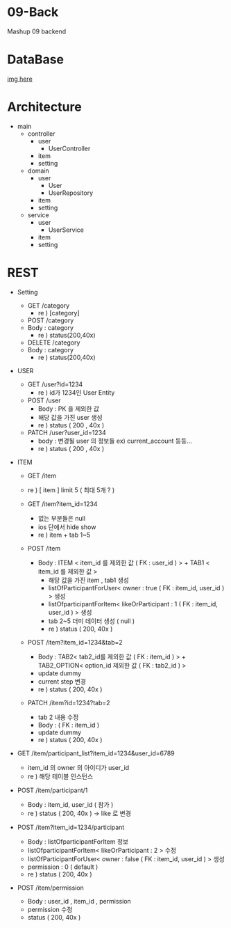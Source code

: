 # 09-Back
Mashup 09 backend

# DataBase

[img here](https://github.com/mash-up-kr/09-Back/tree/master/ERDiagram_img)

# Architecture
- main
    - controller
        - user
            - UserController
        - item
        - setting  
    - domain
        - user
            - User
            - UserRepository
        - item
        - setting 
   - service
       - user
           - UserService
       - item
       - setting
       
# REST

- Setting 
    - GET /category 
        - re ) [category] 
    - POST /category
    - Body : category
        - re ) status(200,40x)
    - DELETE /category
    - Body : category
        - re ) status(200,40x)


- USER 
    - GET /user?id=1234
        - re ) id가 1234인 User Entity
    - POST /user
        - Body : PK 을 제외한 값
        - 해당 값을 가진 user 생성 
        - re ) status ( 200 , 40x ) 
    - PATCH /user?user_id=1234
        - body : 변경될 user 의 정보들 ex) current_account 등등...
        - re ) status ( 200 , 40x )
- ITEM 
    - GET /item
    - re )  [ item ] limit 5 ( 최대 5개 ? )
    - GET /item?item_id=1234
        - 없는 부분들은 null
        - ios 단에서 hide show
        - re ) item + tab 1~5

    - POST /item
        - Body : ITEM < item_id 를 제외한 값 ( FK : user_id )  > + TAB1 < item_id 를 제외한 값 > 
            - 해당 값을 가진 item , tab1 생성 
            - listOfParticipantForUser< owner : true ( FK : item_id, user_id )  > 생성
            - listOfparticipantForItem< likeOrParticipant : 1  ( FK : item_id, user_id )  > 생성
            - tab 2~5 더미 데이터 생성 ( null )
            - re ) status ( 200, 40x )
    - POST /item?item_id=1234&tab=2
        - Body : TAB2< tab2_id를 제외한 값 ( FK : item_id ) > + TAB2_OPTION< option_id 제외한 값 ( FK : tab2_id ) >
        - update dummy
        - current step 변경
        - re ) status ( 200, 40x )
    
    - PATCH /item?id=1234?tab=2
        - tab 2 내용 수정
        - Body : ( FK : item_id )
        - update dummy
        - re ) status ( 200, 40x )

- GET /item/participant_list?item_id=1234&user_id=6789
    - item_id 의 owner 의 아이디가 user_id
    - re ) 해당 테이블 인스턴스
    
- POST /item/participant/1
    - Body : item_id, user_id ( 참가 )
    - re ) status ( 200, 40x )
    -> like 로 변경 

- POST /item?item_id=1234/participant
    - Body : listOfparticipantForItem 정보
    - listOfparticipantForItem< likeOrParticipant : 2  > 수정
    - listOfParticipantForUser< owner : false ( FK : item_id, user_id )  > 생성
    - permission : 0 ( default ) 
    - re ) status ( 200, 40x )

- POST /item/permission
    - Body : user_id , item_id , permission 
    -  permission 수정    
    - status ( 200, 40x )
